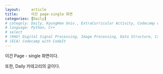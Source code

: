 ```yaml
---
layout:     article
title:      이건 page-single 화면
categories: [Daily]
# categoly: Daily, KyungHee Univ., ExtraCurricular Activity, Codecamp with CodeIt
# language: Python, C++
# select
# (KHU) Digital Signal Processing, Image Processing, Data Structure, Capstone Design
# (ECA) Codecamp with CodeIt
---
```


이건 Page - single 화면이다.  

또한, Daily 카테고리의 글이다.